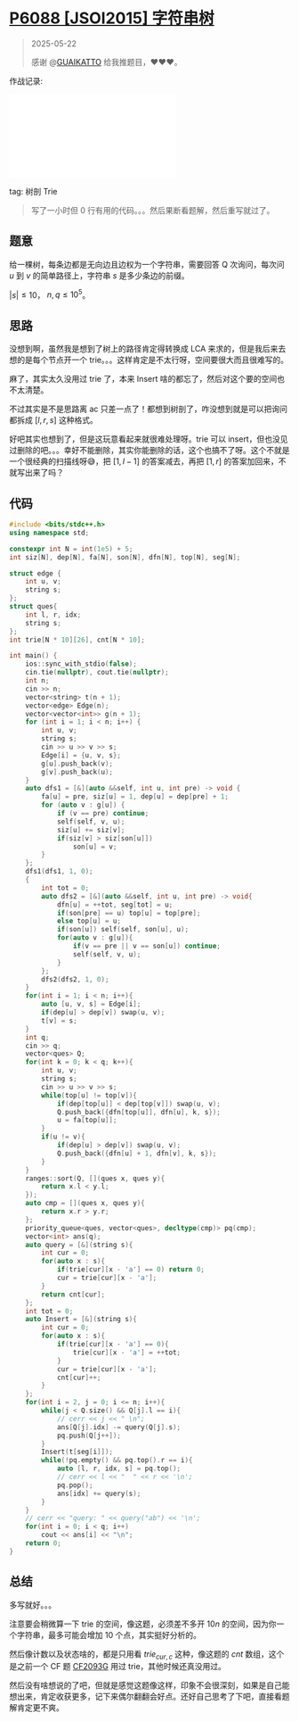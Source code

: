 # [P6088 [JSOI2015] 字符串树](https://www.luogu.com.cn/problem/P6088)

> 2025-05-22
>
> 感谢 @[GUAIKATTO](https://www.luogu.com.cn/user/1132682) 给我推题目，❤️❤️❤️。

作战记录: 

<iframe src="//player.bilibili.com/player.html?isOutside=true&aid=114552263939508&bvid=BV1axJWzHEfD&cid=30097147880&p=1" scrolling="no" border="0" frameborder="no" framespacing="0" allowfullscreen="true"></iframe>

tag: 树剖 Trie

> 写了一小时但 0 行有用的代码。。。然后果断看题解，然后重写就过了。

## 题意

给一棵树，每条边都是无向边且边权为一个字符串，需要回答 Q 次询问，每次问 $u$ 到 $v$ 的简单路径上，字符串 $s$ 是多少条边的前缀。

$|s| \le 10$， $n, q \le 10 ^ 5$。

## 思路

没想到啊，虽然我是想到了树上的路径肯定得转换成 LCA 来求的，但是我后来去想的是每个节点开一个 trie。。。这样肯定是不太行呀，空间要很大而且很难写的。

麻了，其实太久没用过 trie 了，本来 Insert 啥的都忘了，然后对这个要的空间也不太清楚。

不过其实是不是思路离 ac 只差一点了！都想到树剖了，咋没想到就是可以把询问都拆成 $[l, r, s]$ 这种格式。

好吧其实也想到了，但是这玩意看起来就很难处理呀。trie 可以 insert，但也没见过删除的吧。。。幸好不能删除，其实你能删除的话，这个也搞不了呀。这个不就是一个很经典的扫描线呀😅，把 $[1, l - 1]$ 的答案减去，再把 $[1, r]$ 的答案加回来，不就写出来了吗？

## 代码

```cpp
#include <bits/stdc++.h>
using namespace std;

constexpr int N = int(1e5) + 5;
int siz[N], dep[N], fa[N], son[N], dfn[N], top[N], seg[N];

struct edge {
    int u, v;
    string s;
};
struct ques{
    int l, r, idx;
    string s;
};
int trie[N * 10][26], cnt[N * 10];

int main() {
    ios::sync_with_stdio(false);
    cin.tie(nullptr), cout.tie(nullptr);
    int n;
    cin >> n;
    vector<string> t(n + 1);
    vector<edge> Edge(n);
    vector<vector<int>> g(n + 1);
    for (int i = 1; i < n; i++) {
        int u, v;
        string s;
        cin >> u >> v >> s;
        Edge[i] = {u, v, s};
        g[u].push_back(v);
        g[v].push_back(u);
    }
    auto dfs1 = [&](auto &&self, int u, int pre) -> void {
        fa[u] = pre, siz[u] = 1, dep[u] = dep[pre] + 1;
        for (auto v : g[u]) {
            if (v == pre) continue;
            self(self, v, u);
            siz[u] += siz[v];
            if(siz[v] > siz[son[u]])
                son[u] = v;
        }
    };
    dfs1(dfs1, 1, 0);
    {
        int tot = 0;
        auto dfs2 = [&](auto &&self, int u, int pre) -> void{
            dfn[u] = ++tot, seg[tot] = u;
            if(son[pre] == u) top[u] = top[pre];
            else top[u] = u;
            if(son[u]) self(self, son[u], u);
            for(auto v : g[u]){
                if(v == pre || v == son[u]) continue;
                self(self, v, u);
            }
        };
        dfs2(dfs2, 1, 0);
    }
    for(int i = 1; i < n; i++){
        auto [u, v, s] = Edge[i];
        if(dep[u] > dep[v]) swap(u, v);
        t[v] = s;
    }
    int q;
    cin >> q;
    vector<ques> Q;
    for(int k = 0; k < q; k++){
        int u, v;
        string s;
        cin >> u >> v >> s;
        while(top[u] != top[v]){
            if(dep[top[u]] < dep[top[v]]) swap(u, v);
            Q.push_back({dfn[top[u]], dfn[u], k, s});
            u = fa[top[u]];
        }
        if(u != v){
            if(dep[u] > dep[v]) swap(u, v);
            Q.push_back({dfn[u] + 1, dfn[v], k, s});
        }
    }
    ranges::sort(Q, [](ques x, ques y){
        return x.l < y.l;
    });
    auto cmp = [](ques x, ques y){
        return x.r > y.r;
    };
    priority_queue<ques, vector<ques>, decltype(cmp)> pq(cmp);
    vector<int> ans(q);
    auto query = [&](string s){
        int cur = 0;
        for(auto x : s){
            if(trie[cur][x - 'a'] == 0) return 0;
            cur = trie[cur][x - 'a'];
        }
        return cnt[cur];
    };
    int tot = 0;
    auto Insert = [&](string s){
        int cur = 0;
        for(auto x : s){
            if(trie[cur][x - 'a'] == 0){
                trie[cur][x - 'a'] = ++tot;
            }
            cur = trie[cur][x - 'a'];
            cnt[cur]++;
        }
    };
    for(int i = 2, j = 0; i <= n; i++){
        while(j < Q.size() && Q[j].l == i){
            // cerr << j << " \n";
            ans[Q[j].idx] -= query(Q[j].s);
            pq.push(Q[j++]);
        }
        Insert(t[seg[i]]);
        while(!pq.empty() && pq.top().r == i){
            auto [l, r, idx, s] = pq.top();
            // cerr << l << "  " << r << '\n';
            pq.pop();
            ans[idx] += query(s);
        }
    }
    // cerr << "query: " << query("ab") << '\n';
    for(int i = 0; i < q; i++)
        cout << ans[i] << "\n";
    return 0;
}
```

## 总结

多写就好。。。

注意要会稍微算一下 trie 的空间，像这题，必须差不多开 $10n$ 的空间，因为你一个字符串，最多可能会增加 $10$ 个点，其实挺好分析的。

然后像计数以及状态啥的，都是只用看 $trie_{cur,c}$ 这种，像这题的 $cnt$ 数组，这个是之前一个 CF 题 [CF2093G](https://codeforces.com/contest/2093/problem/G) 用过 trie，其他时候还真没用过。

然后没有啥想说的了吧，但就是感觉这题像这样，印象不会很深刻，如果是自己能想出来，肯定收获更多，记下来偶尔翻翻会好点。还好自己思考了下吧，直接看题解肯定更不爽。